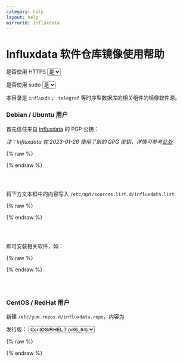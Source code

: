```yaml
---
category: help
layout: help
mirrorid: influxdata
---
```


# Influxdata 软件仓库镜像使用帮助

<form class="form-inline">
<div class="form-group">
	<label>是否使用 HTTPS</label>
	<select id="http-select" class="form-control content-select" data-target="#content-0,#content-1,#content-2,#content-3">
	  <option data-http_protocol="https://" selected>是</option>
	  <option data-http_protocol="http://">否</option>
	</select>
</div>
</form>


<form class="form-inline">
<div class="form-group">
	<label>是否使用 sudo</label>
	<select id="sudo-select" class="form-control content-select" data-target="#content-0,#content-1,#content-2,#content-3">
	  <option data-sudo="sudo " selected>是</option>
	  <option data-sudo="">否</option>
	</select>
</div>
</form>



本目录是 `influxdb` ， `telegraf` 等时序型数据库的相关组件的镜像软件源。

### Debian / Ubuntu 用户

首先信任来自 [influxdata](https://docs.influxdata.com/telegraf/v1.18/introduction/installation/) 的 PGP 公钥：

_注：Influxdata 在 2023-01-26 使用了新的 GPG 密钥，详情可参考[此处](https://www.influxdata.com/blog/linux-package-signing-key-rotation/)_



{% raw %}
<script id="template-0" type="x-tmpl-markup">
wget -q https://repos.influxdata.com/influxdata-archive_compat.key
cat influxdata-archive_compat.key | gpg --dearmor | {{sudo}}tee /etc/apt/trusted.gpg.d/influxdata-archive_compat.gpg > /dev/null
</script>
{% endraw %}

<p></p>

<pre>
<code id="content-0" data-template="#template-0" data-select="#http-select,#sudo-select">
</code>
</pre>


将下方文本框中的内容写入 `/etc/apt/sources.list.d/influxdata.list`



{% raw %}
<script id="template-1" type="x-tmpl-markup">
deb {{http_protocol}}{{mirror}}/debian/ stable main
</script>
{% endraw %}

<p></p>

<pre>
<code id="content-1" data-template="#template-1" data-select="#http-select,#sudo-select">
</code>
</pre>



即可安装相关软件，如：



{% raw %}
<script id="template-2" type="x-tmpl-markup">
{{sudo}}apt install influxdb
</script>
{% endraw %}

<p></p>

<pre>
<code id="content-2" data-template="#template-2" data-select="#http-select,#sudo-select">
</code>
</pre>


### CentOS / RedHat 用户

新建 `/etc/yum.repos.d/influxdata.repo`，内容为



<form class="form-inline">
<div class="form-group">
  <label>发行版：</label>
    <select id="select-3-0" class="form-control content-select" data-target="#content-3">
      <option data-release_name="el7-x86_64" selected>CentOS/RHEL 7 (x86_64)</option>
    </select>
</div>
</form>

{% raw %}
<script id="template-3" type="x-tmpl-markup">
[influxdata]
name = InfluxData Repository - RHEL $releasever
baseurl={{http_protocol}}{{mirror}}/yum/{{release_name}}
enabled=1
gpgcheck=1
gpgkey=https://repos.influxdata.com/influxdata-archive_compat.key
</script>
{% endraw %}

<p></p>

<pre>
<code id="content-3" data-template="#template-3" data-select="#http-select,#sudo-select,#select-3-0">
</code>
</pre>


